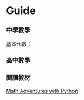 # Guide

### 中學數學

基本代數：

### 高中數學

### 閱讀教材

[Math Adventures with Python](https://mathadventures.zanna.dev/)
